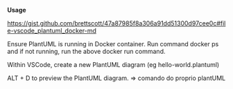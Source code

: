**Usage**

https://gist.github.com/brettscott/47a87985f8a306a91dd51300d97cee0c#file-vscode_plantuml_docker-md

Ensure PlantUML is running in Docker container. Run command docker ps and if not running, run the above docker run command.

Within VSCode, create a new PlantUML diagram (eg hello-world.plantuml)

ALT + D to preview the PlantUML diagram. => comando do proprio plantUML
